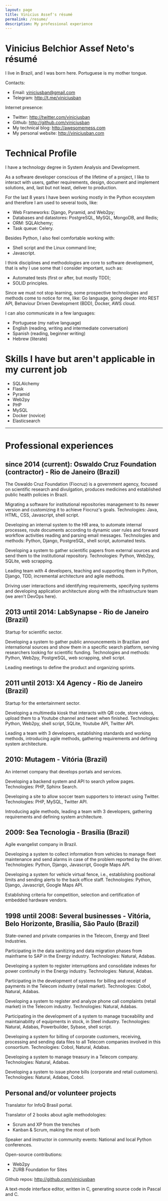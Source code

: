 ```yaml
---
layout: page
title: Vinicius Assef's résumé
permalink: /resume/
description: My professional experience
---
```


# Vinicius Belchior Assef Neto's résumé

I live in Brazil, and I was born here. Portuguese is my mother tongue.

Contacts:

  - Email: [viniciusban@gmail.com](mailto:viniciusban@gmail.com)
  - Telegram: <http://t.me/viniciusban>

Internet presence:

  - Twitter: <http://twitter.com/viniciusban>
  - Github: <http://github.com/viniciusban>
  - My technical blog: <http://awesomemess.com>
  - My personal website: <http://viniciusban.com>


# Technical Profile

I have a technology degree in System Analysis and Development.

As a software developer conscious of the lifetime of a project, I like to interact with users, gather requirements, design, document and implement solutions, and, last but not least, deliver to production.

For the last 8 years I have been working mostly in the Python ecosystem and therefore I am used to several tools, like:

  - Web Frameworks: Django, Pyramid, and Web2py;
  - Databases and datastores: PostgreSQL, MySQL, MongoDB, and Redis;
  - ORM: SQLAlchemy;
  - Task queue: Celery.

Besides Python, I also feel comfortable working with:

  - Shell script and the Linux command line;
  - Javascript.

I think disciplines and methodologies are core to software development, that is why I use some that I consider important, such as:

  - Automated tests (first or after, but mostly TDD);
  - SOLID principles.

Since we must not stop learning, some prospective technologies and methods come to notice for me, like: Go language, going deeper into REST API, Behaviour Driven Development (BDD), Docker, AWS cloud.

I can also communicate in a few languages:

- Portuguese (my native language)
- English (reading, writing and intermediate conversation)
- Spanish (reading, beginner writing)
- Hebrew (literate)


# Skills I have but aren't applicable in my current job

- SQLAlchemy
- Flask
- Pyramid
- Web2py
- PHP
- MySQL
- Docker (novice)
- Elasticsearch


---


# Professional experiences

## since 2014 (current): Oswaldo Cruz Foundation (contractor) - Rio de Janeiro (Brazil)

The Oswaldo Cruz Foundation (Fiocruz) is a government agency, focused on scientific research and divulgation, produces medicines and established public health policies in Brazil.

Migrating a software for institutional repositories management to its newer version and customizing it to achieve Fiocruz's goals. Technologies: Java, HTML, CSS, Javascript, shell script.

Developing an internal system to the HR area, to automate internal processes, route documents according to dynamic user rules and forward workflow activities reading and parsing email messages. Technologies and methods: Python, Django, PostgreSQL, shell script, automated tests.

Developing a system to gather scientific papers from external sources and send them to the institutional repository. Technologies: Python, Web2py, SQLite, web scrapping.

Leading team with 4 developers, teaching and supporting them in Python, Django, TDD, incremental architecture and agile methods.

Driving user interactions and identifying requirements, specifying systems and developing application architecture along with the infrastructure team (we aren't DevOps here).


## 2013 until 2014: LabSynapse - Rio de Janeiro (Brazil)

Startup for scientific sector.

Developing a system to gather public announcements in Brazilian and international sources and show them in a specific search platform, serving researchers looking for scientific funding. Technologies and methods: Python, Web2py, PostgreSQL, web scrapping, shell script.

Leading meetings to define the product and organizing sprints.


## 2011 until 2013: X4 Agency - Rio de Janeiro (Brazil)

Startup for the entertainment sector.

Developing a multimedia kiosk that interacts with QR code, store videos, upload them to a Youtube channel and tweet when finished. Technologies: Python, Web2py, shell script, SQLite, Youtube API, Twitter API.

Leading a team with 3 developers, establishing standards and working methods, introducing agile methods, gathering requirements and defining system architecture.


## 2010: Mutagem - Vitória (Brazil)

An internet company that develops portals and services.

Developing a backend system and API to search yellow pages. Technologies: PHP, Sphinx Search.

Developing a site to allow soccer team supporters to interact using Twitter. Technologies:  PHP, MySQL, Twitter API.

Introducing agile methods, leading a team with 3 developers, gathering requirements and defining system architecture.


## 2009: Sea Tecnologia - Brasília (Brazil)

Agile evangelist company in Brazil.

Developing a system to collect information from vehicles to manage fleet maintenance and send alarms in case of the problem reported by the driver. Technologies: Python, Django, Javascript, Google Maps API.

Developing a system for vehicle virtual fence, i.e., establishing positional limits and sending alerts to the back office staff. Technologies: Python, Django, Javascript, Google Maps API.

Establishing criteria for competition, selection and certification of embedded hardware vendors.


## 1998 until 2008: Several businesses - Vitória, Belo Horizonte, Brasília, São Paulo (Brazil)

State-owned and private companies in the Telecom, Energy and Steel Industries.

Participating in the data sanitizing and data migration phases from mainframe to SAP in the Energy industry. Technologies: Natural, Adabas.

Developing a system to register interruptions and consolidate indexes for power continuity in the Energy industry. Technologies: Natural, Adabas.

Participating in the development of systems for billing and receipt of payments in the Telecom industry (retail market). Technologies: Cobol, Natural, Adabas.

Developing a system to register and analyze phone call complaints (retail market) in the Telecom industry. Technologies: Natural, Adabas.

Participating in the development of a system to manage traceability and maintainability of equipments in stock, in Steel industry. Technologies: Natural, Adabas, Powerbuilder, Sybase, shell script.

Developing a system for billing of corporate customers, receiving, processing and sending data files to all Telecom companies involved in this consortium. Technologies: Cobol, Natural, Adabas.

Developing a system to manage treasury in a Telecom company. Technologies: Natural, Adabas.

Developing a system to issue phone bills (corporate and retail customers). Technologies: Natural, Adabas, Cobol.


## Personal and/or volunteer projects

Translator for InfoQ Brasil portal.

Translator of 2 books about agile methodologies:

- Scrum and XP from the trenches
- Kanban & Scrum, making the most of both

Speaker and instructor in community events: National and local Python conferences.

Open-source contributions:

- Web2py
- ZURB Foundation for Sites

Github repos: <http://github.com/viniciusban>

A text-mode interface editor, written in C, generating source code in Pascal and C.

